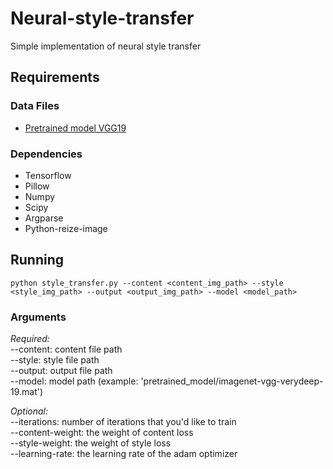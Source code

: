 # Neural-style-transfer  
Simple implementation of neural style transfer

## Requirements  

### Data Files  

* [Pretrained model VGG19](http://www.vlfeat.org/matconvnet/models/imagenet-vgg-verydeep-19.mat)

### Dependencies  

* Tensorflow
* Pillow
* Numpy
* Scipy
* Argparse
* Python-reize-image

## Running  

`python style_transfer.py --content <content_img_path> --style <style_img_path> --output <output_img_path> --model <model_path>`  

### Arguments  

*Required:*  
--content: content file path  
--style: style file path  
--output: output file path  
--model: model path (example: 'pretrained_model/imagenet-vgg-verydeep-19.mat')  
  
*Optional:*  
--iterations: number of iterations that you'd like to train  
--content-weight: the weight of content loss  
--style-weight: the weight of style loss  
--learning-rate: the learning rate of the adam optimizer  
